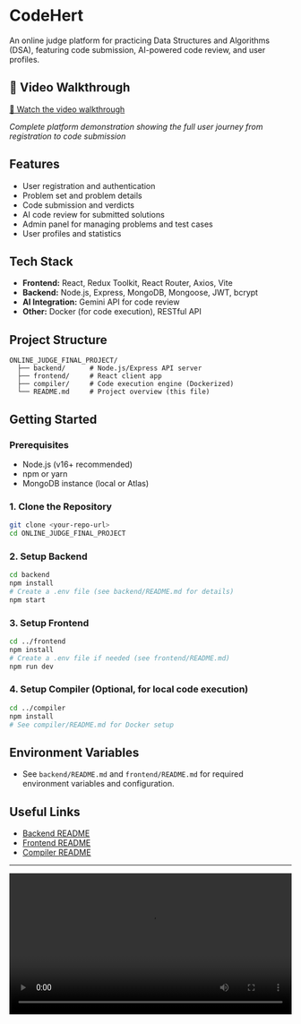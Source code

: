 # CodeHert

An online judge platform for practicing Data Structures and Algorithms (DSA), featuring code submission, AI-powered code review, and user profiles.

## 🎥 Video Walkthrough

[🎥 Watch the video walkthrough](https://github.com/user-attachments/assets/620ec3e8-8143-4d0e-a7be-ef43d9304a1a)

*Complete platform demonstration showing the full user journey from registration to code submission*

## Features
- User registration and authentication
- Problem set and problem details
- Code submission and verdicts
- AI code review for submitted solutions
- Admin panel for managing problems and test cases
- User profiles and statistics

## Tech Stack
- **Frontend:** React, Redux Toolkit, React Router, Axios, Vite
- **Backend:** Node.js, Express, MongoDB, Mongoose, JWT, bcrypt
- **AI Integration:** Gemini API for code review
- **Other:** Docker (for code execution), RESTful API

## Project Structure
```
ONLINE_JUDGE_FINAL_PROJECT/
  ├── backend/      # Node.js/Express API server
  ├── frontend/     # React client app
  ├── compiler/     # Code execution engine (Dockerized)
  └── README.md     # Project overview (this file)
```

## Getting Started

### Prerequisites
- Node.js (v16+ recommended)
- npm or yarn
- MongoDB instance (local or Atlas)

### 1. Clone the Repository
```bash
git clone <your-repo-url>
cd ONLINE_JUDGE_FINAL_PROJECT
```

### 2. Setup Backend
```bash
cd backend
npm install
# Create a .env file (see backend/README.md for details)
npm start
```

### 3. Setup Frontend
```bash
cd ../frontend
npm install
# Create a .env file if needed (see frontend/README.md)
npm run dev
```

### 4. Setup Compiler (Optional, for local code execution)
```bash
cd ../compiler
npm install
# See compiler/README.md for Docker setup
```

## Environment Variables
- See `backend/README.md` and `frontend/README.md` for required environment variables and configuration.

## Useful Links
- [Backend README](backend/README.md)
- [Frontend README](frontend/README.md)
- [Compiler README](compiler/README.md)

---

<video src="https://github.com/user-attachments/assets/620ec3e8-8143-4d0e-a7be-ef43d9304a1a" controls width="100%" />

